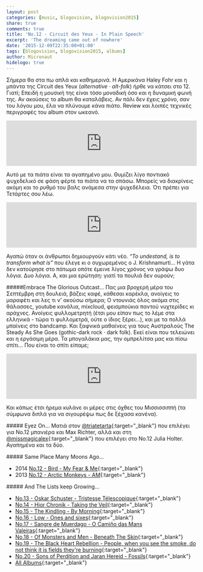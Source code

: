 ```yaml
---
layout: post
categories: [music, blogovision, blogovision2015]
share: true
comments: true
title: 'No.12 - Circuit des Yeux - In Plain Speech'
excerpt: 'The dreaming came out of nowhere'
date: '2015-12-09T22:35:00+01:00'
tags: [blogovision, blogovision2015, albums]
author: Micronaut
hidelogo: true
---
```

Σήμερα θα στα πω απλά και καθημερινά. Η Αμερικάνα Haley Fohr και η μπάντα της Circuit des Yeux (*alternative · alt-folk*) ήρθε να κάτσει στο 12. Γιατί; Επειδή η μουσική της είναι τόσο μοναδική όσο και η δυναμική φωνή της. Αν ακούσεις το album θα καταλάβεις. Αν πάλι δεν έχεις χρόνο, σαν του λόγου μου, έλα να πλύνουμε κάνα πιάτο. Review και λοιπές τεχνικές περιγραφές του album στον ωκεανό.

<iframe style="border: 0; width: 100%; height: 120px;" src="https://bandcamp.com/EmbeddedPlayer/album=1186326444/size=large/bgcol=ffffff/linkcol=0687f5/tracklist=false/artwork=small/track=3863742212/transparent=true/" seamless><a href="http://circuitdesyeux.bandcamp.com/album/in-plain-speech">In Plain Speech by Circuit des Yeux</a></iframe>

Αυτό με τα πιάτα είναι τα αγαπημένο μου. Θυμίζει λίγο ποντιακό ψυχεδελικό σε φάση φέρτε τα πιάτα να τα σπάσω. Μπορείς να διακρίνεις ακόμη και το ρυθμό του βαλς ανάμεσα στην ψυχεδέλεια. Ότι πρέπει για Τετάρτες σου λέω.

<iframe style="border: 0; width: 100%; height: 120px;" src="https://bandcamp.com/EmbeddedPlayer/album=1186326444/size=large/bgcol=ffffff/linkcol=0687f5/tracklist=false/artwork=small/track=162698803/transparent=true/" seamless><a href="http://circuitdesyeux.bandcamp.com/album/in-plain-speech">In Plain Speech by Circuit des Yeux</a></iframe>

Αγαπώ όταν οι άνθρωποι δημιουργούν κάτι νέο. *&ldquo;To undestand, is to transform what is&rdquo;* που έλεγε κι ο συχωρεμένος ο J. Krishnamurti... Η γάτα δεν κατούρησε στο πάτωμα οπότε έμεινε λίγος χρόνος να γράψω δυο λόγια. Δυο λόγια. Α, και μια ερώτηση: γιατί τα πουλιά δεν ουρούν;

<div class="text-divider"></div>

#####Embrace The Glorious Outcast...
Πας μια βροχερή μέρα του Σεπτέμβρη στη δουλειά, βάζεις καφέ, κάθεσαι καρέκλα, ανοίγεις το μαραφέτι και λες τι ν' ακούσω σήμερα; Ο ντουνιάς όλος ακόμα στις θάλασσες, youtube κανάλια, mixcloud, φεισμπούκια παντού νυχτερίδες κι αράχνες. Ανοίγεις φυλλομετρητή (έτσι μου είπαν πως το λέμε στα ελληνικά - τώρα τι φυλλομετρά, ούτε ο ίδιος ξέρει...), και με τα πολλά μπαίνεις στο bandcamp. Και ξαφνικά μαθαίνεις για τους Αυστραλούς The Steady As She Goes (gothic-dark rock · dark folk). Εκεί είναι που τελειώνει και η εργάσιμη μέρα. Τα μπογαλάκια μας, την ομπρελίτσα μας και πίσω σπίτι... Που είναι το σπίτι είπαμε;

<iframe style="border: 0; width: 100%; height: 120px;" src="https://bandcamp.com/EmbeddedPlayer/album=2812626025/size=large/bgcol=ffffff/linkcol=0687f5/tracklist=false/artwork=small/track=1637550682/transparent=true/" seamless><a href="http://the-steady-as-she-goes.bandcamp.com/album/monoliths">MONOLITHS by The Steady As She Goes</a></iframe>

Και κάπως έτσι ήρεμα κυλάνε οι μέρες στις όχθες του Μισσισσιππή (τα σύμφωνα διπλά για να σιγουρέψω πως δε ξέχασα κανένα).

<div class="text-divider"></div>

#####<i class="fa fa-hand-o-right"></i> Eyez Οn...
Ματιά στον [@triatetarta](https://triatetarta.wordpress.com/2015/12/09/%CE%B4%CF%8E%CE%B4%CE%B5%CE%BA%CE%B1-%CF%84%CE%BF-%CF%83%CF%8D%CF%83%CF%84%CE%B7%CE%BC%CE%B1-8-8-8/){:target="_blank"} που επιλέγει για Νο.12 μπανιέρα και Max Richter, αλλά και στη [@missmagicalex](http://missmagicalex.tumblr.com/post/134852048049/blogovision-2015-no12-julia-holter-have-you){:target="_blank"} που επιλέγει στο No.12 Julia Holter. Αγαπημένα και τα δύο.

#####<i class="fa fa-hand-o-right"></i> Same Place Many Moons Ago...
* 2014 [No.12 - Bird - My Fear & Me](/music/blogovision/blogovision2014/blogovision2014-no12/){:target="_blank"}
* 2013 [No.12 - Arctic Monkeys - AM](/music/blogovision/blogovision2013/blogovision2013-no12/){:target="_blank"}

#####<i class="fa fa-hand-o-right"></i> And The Lists keep Growing...
* [No.13 - Oskar Schuster - Tristesse Télescopique](/music/blogovision/blogovision2015/blogovision2015-no13/){:target="_blank"}
* [No.14 - Hior Chronik - Taking the Veil](/music/blogovision/blogovision2015/blogovision2015-no14/){:target="_blank"}
* [No.15 - The Kindling - By Morning](/music/blogovision/blogovision2015/blogovision2015-no15/){:target="_blank"}
* [No.16 - Low - Ones and sixes](/music/blogovision/blogovision2015/blogovision2015-no16/){:target="_blank"}
* [No.17 - Sangre de Muerdago - O Camiño das Mans Valeiras](/music/blogovision/blogovision2015/blogovision2015-no17/){:target="_blank"}
* [No.18 - Of Monsters and Men - Beneath The Skin](/music/blogovision/blogovision2015/blogovision2015-no18/){:target="_blank"}
* [No.19 - The Black Heart Rebellion - People, when you see the smoke, do not think it is fields they're burning](/music/blogovision/blogovision2015/blogovision2015-no19/){:target="_blank"}
* [No.20 - Sons of Perdition and Jaran Hereid - Fossils](/music/blogovision/blogovision2015/blogovision2015-no20/){:target="_blank"}
* [All Albums](/music/new-albums-2015/){:target="_blank"}